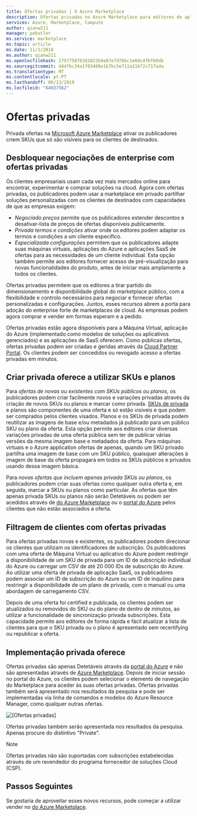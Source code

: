 ```yaml
---
title: Ofertas privadas | O Azure Marketplace
description: Ofertas privadas no Azure Marketplace para editores de aplicações e serviços.
services: Azure, Marketplace, Compute
author: qianw211
manager: pabutler
ms.service: marketplace
ms.topic: article
ms.date: 11/1/2018
ms.author: qianw211
ms.openlocfilehash: 179775076382022b9a97e7d76bc1e0dc4fbf69db
ms.sourcegitcommit: d4dfbc34a1f03488e1b7bc5e711a11b72c717ada
ms.translationtype: MT
ms.contentlocale: pt-PT
ms.lasthandoff: 06/13/2019
ms.locfileid: "64937562"
---
```

# <a name="private-offers"></a>Ofertas privadas

Privada ofertas na [Microsoft Azure Marketplace](https://azuremarketplace.microsoft.com/) ativar os publicadores criem SKUs que só são visíveis para os clientes de destinados.

## <a name="unlock-enterprise-deals-with-private-offers"></a>Desbloquear negociações de enterprise com ofertas privadas

Os clientes empresariais usam cada vez mais mercados online para encontrar, experimentar e comprar soluções na cloud. Agora com ofertas privadas, os publicadores podem usar a marketplace em privado partilhar soluções personalizadas com os clientes de destinados com capacidades de que as empresas exigem:

- *Negociado preços* permite que os publicadores estender descontos e desativar-lista de preços de ofertas disponíveis publicamente.
- *Privada termos e condições* ativar onde os editores podem adaptar os termos e condições a um cliente específico.
- *Especializada configurações* permitem que os publicadores adapte suas máquinas virtuais, aplicações do Azure e aplicações SaaS de ofertas para as necessidades de um cliente individual. Esta opção também permite aos editores fornecer acesso de pré-visualização para novas funcionalidades do produto, antes de iniciar mais amplamente a todos os clientes.

Ofertas privadas permitem que os editores a tirar partido do dimensionamento e disponibilidade global do marketplace público, com a flexibilidade e controlo necessários para negociar e fornecer ofertas personalizadas e configurações. Juntos, esses recursos abrem a porta para adoção do enterprise forte de marketplaces de cloud.  As empresas podem agora comprar e vender em formas esperam e a pedido.

Ofertas privadas estão agora disponíveis para a Máquina Virtual, aplicação do Azure (implementado como modelos de soluções ou aplicativos gerenciados) e as aplicações de SaaS oferecem. Como públicas ofertas, ofertas privadas podem ser criadas e geridas através da [Cloud Partner Portal](https://docs.microsoft.com/azure/marketplace/cloud-partner-portal-orig/cloud-partner-portal-azure-private-skus).  Os clientes podem ser concedidos ou revogado acesso a ofertas privadas em minutos.

## <a name="creating-private-offers-using-skus-and-plans"></a>Criar privada oferece a utilizar SKUs e planos

Para *ofertas de novas ou existentes com SKUs públicos ou planos*, os publicadores podem criar facilmente novos e variações privadas através da criação de novos SKUs ou planos e marcar como privada.  [SKUs de privada](https://docs.microsoft.com/azure/marketplace/cloud-partner-portal-orig/cloud-partner-portal-azure-private-skus) e planos são componentes de uma oferta e só estão visíveis e que podem ser comprados pelos clientes visados. Planos e os SKUs de privada podem reutilizar as imagens de base e/ou metadados já publicado para um público SKU ou plano da oferta. Esta opção permite aos editores criar diversas variações privadas de uma oferta pública sem ter de publicar várias versões da mesma imagem base e metadados da oferta. Para máquinas virtuais e o Azure application ofertas de apenas, quando um SKU privado partilha uma imagem de base com um SKU público, quaisquer alterações à imagem de base da oferta propagará em todos os SKUs públicos e privados usando dessa imagem básica.

Para *novas ofertas que incluem apenas privada SKUs ou planos*, os publicadores podem criar suas ofertas como qualquer outra oferta e, em seguida, marcar a SKUs ou planos como particular. As ofertas que têm apenas privada SKUs ou planos não serão Detetáveis ou podem ser acedidos através de [do Azure Marketplace](https://azuremarketplace.microsoft.com) ou o [portal do Azure](https://azure.microsoft.com/features/azure-portal/) pelos clientes que não estão associados a oferta.

## <a name="targeting-customers-with-private-offers"></a>Filtragem de clientes com ofertas privadas
Para ofertas privadas novas e existentes, os publicadores podem direcionar os clientes que utilizam os identificadores de subscrição. Os publicadores com uma oferta de Máquina Virtual ou aplicativo do Azure podem restringir a disponibilidade de um SKU de privada para um ID de subscrição individual do Azure ou carregar um CSV de até 20 000 IDs de subscrição do Azure. Ao utilizar uma oferta de privada de aplicação SaaS, os publicadores podem associar um ID de subscrição do Azure ou um ID de inquilino para restringir a disponibilidade de um plano de privada, com o manual ou uma abordagem de carregamento CSV.

Depois de uma oferta foi certified e publicada, os clientes podem ser atualizados ou removidos do SKU ou do plano de dentro de minutos, ao utilizar a funcionalidade de sincronização privada subscrições. Esta capacidade permite aos editores de forma rápida e fácil atualizar a lista de clientes para que o SKU privada ou o plano é apresentado sem recertifying ou republicar a oferta.

## <a name="deploying-private-offers"></a>Implementação privada oferece

Ofertas privadas são apenas Detetáveis através da [portal do Azure](https://azure.microsoft.com/features/azure-portal/) e não são apresentadas através de [Azure Marketplace](https://azuremarketplace.microsoft.com). Depois de iniciar sessão no portal do Azure, os clientes podem selecionar o elemento de navegação do Marketplace para aceder às suas ofertas privadas. Ofertas privadas também será apresentado nos resultados da pesquisa e pode ser implementadas via linha de comandos e modelos do Azure Resource Manager, como qualquer outras ofertas.

![[Ofertas privadas]](./media/marketplace-publishers-guide/private-offer.png)

Ofertas privadas também serão apresentada nos resultados da pesquisa. Apenas procure do distintivo "Private".

> [!Note]
> Ofertas privadas não são suportadas com subscrições estabelecidas através de um revendedor do programa fornecedor de soluções Cloud (CSP).

## <a name="next-steps"></a>Passos Seguintes

Se gostaria de aproveitar esses novos recursos, pode começar a utilizar vender no [do Azure Marketplace](https://azuremarketplace.microsoft.com/sell).
